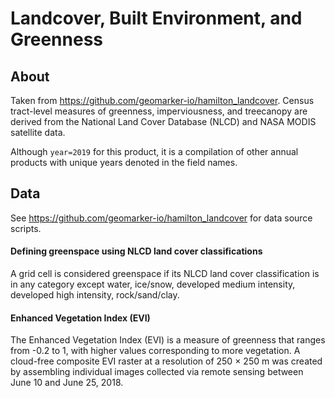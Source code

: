 # Landcover, Built Environment, and Greenness

## About

Taken from https://github.com/geomarker-io/hamilton_landcover.
Census tract-level measures of greenness, imperviousness, and treecanopy are derived from the National Land Cover Database (NLCD) and NASA MODIS satellite data.

Although `year=2019` for this product, it is a compilation of other annual products with unique years denoted in the field names.

## Data

See https://github.com/geomarker-io/hamilton_landcover for data source scripts.

#### Defining greenspace using NLCD land cover classifications

A grid cell is considered greenspace if its NLCD land cover classification is in any category except water, ice/snow, developed medium intensity, developed high intensity, rock/sand/clay.

#### Enhanced Vegetation Index (EVI)

The Enhanced Vegetation Index (EVI) is a measure of greenness that ranges from -0.2 to 1, with higher values corresponding to more vegetation. A cloud-free composite EVI raster at a resolution of 250 × 250 m was created by assembling individual images collected via remote sensing between June 10 and June 25, 2018.

